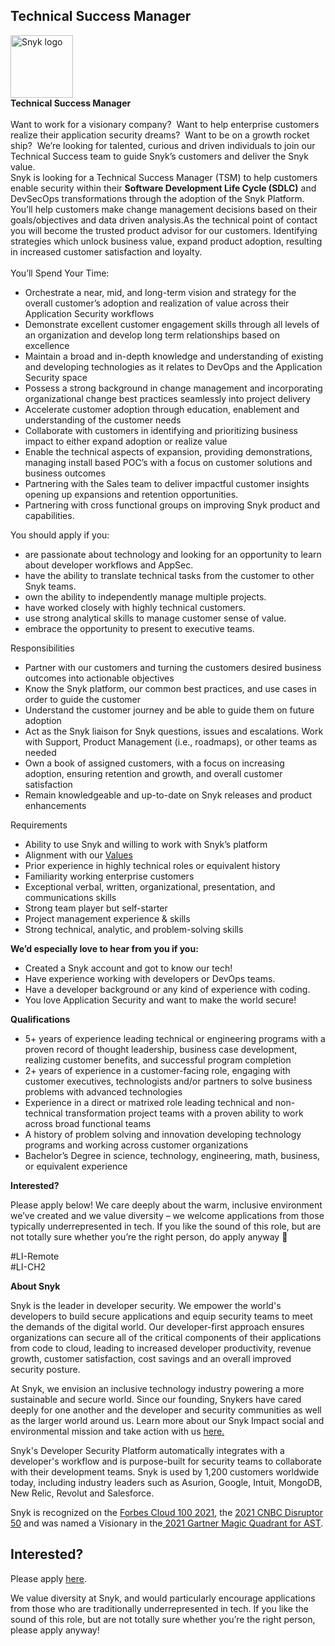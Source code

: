 Technical Success Manager
---

<img src="https://res.cloudinary.com/snyk/image/upload/v1537345894/press-kit/brand/logo-black.png" width="100" alt="Snyk logo" />

<div class="p-rich_text_section"><strong data-stringify-type="bold">Technical Success Manager</strong></div>
<div class="p-rich_text_section">&nbsp;</div>
<div class="p-rich_text_section">Want to work for a visionary company?&nbsp; Want to help enterprise customers realize their application security dreams?&nbsp; Want to be on a growth rocket ship?&nbsp; We’re looking for talented, curious and driven individuals to join our Technical Success team to guide Snyk’s customers and deliver the Snyk value.<br>Snyk is looking for a Technical Success Manager (TSM) to help customers enable security within their <strong data-stringify-type="bold">Software Development Life Cycle (SDLC)</strong>&nbsp;and DevSecOps transformations through the adoption of the Snyk Platform. You’ll help customers make change management decisions based on their goals/objectives and data driven analysis.As the technical point of contact you will become the trusted product advisor for our customers. Identifying strategies which unlock business value, expand product adoption, resulting in increased customer satisfaction and loyalty.</div>
<div class="p-rich_text_section">&nbsp;</div>
<div class="p-rich_text_section">You’ll Spend Your Time:</div>
<ul class="p-rich_text_list p-rich_text_list__bullet" data-stringify-type="unordered-list" data-indent="0" data-border="0">
<li data-stringify-indent="0" data-stringify-border="0">Orchestrate a near, mid, and long-term vision and strategy for the overall customer’s adoption and realization of value across their Application Security workflows</li>
<li data-stringify-indent="0" data-stringify-border="0">Demonstrate excellent customer engagement skills through all levels of an organization and develop long term relationships based on excellence</li>
<li data-stringify-indent="0" data-stringify-border="0">Maintain a broad and in-depth knowledge and understanding of existing and developing technologies as it relates to DevOps and the Application Security space</li>
<li data-stringify-indent="0" data-stringify-border="0">Possess a strong background in change management and incorporating organizational change best practices seamlessly into project delivery</li>
<li data-stringify-indent="0" data-stringify-border="0">Accelerate customer adoption through education, enablement and understanding of the customer needs</li>
<li data-stringify-indent="0" data-stringify-border="0">Collaborate with customers in identifying and prioritizing business impact to either expand adoption or realize value</li>
<li data-stringify-indent="0" data-stringify-border="0">Enable the technical aspects of expansion, providing demonstrations, managing install based POC’s with a focus on customer solutions and business outcomes</li>
<li data-stringify-indent="0" data-stringify-border="0">Partnering with the Sales team to deliver impactful customer insights opening up expansions and retention opportunities.</li>
<li data-stringify-indent="0" data-stringify-border="0">Partnering with cross functional groups on improving Snyk product and capabilities.</li>
</ul>
<div class="p-rich_text_section">You should apply if you:</div>
<ul class="p-rich_text_list p-rich_text_list__bullet" data-stringify-type="unordered-list" data-indent="0" data-border="0">
<li data-stringify-indent="0" data-stringify-border="0">are passionate about technology and looking for an opportunity to learn about developer workflows and AppSec.</li>
<li data-stringify-indent="0" data-stringify-border="0">have the ability to translate technical tasks from the customer to other Snyk teams.</li>
<li data-stringify-indent="0" data-stringify-border="0">own the ability to independently manage multiple projects.</li>
<li data-stringify-indent="0" data-stringify-border="0">have worked closely with highly technical customers.</li>
<li data-stringify-indent="0" data-stringify-border="0">use strong analytical skills to manage customer sense of value.</li>
<li data-stringify-indent="0" data-stringify-border="0">embrace the opportunity to present to executive teams.</li>
</ul>
<div class="p-rich_text_section">Responsibilities</div>
<ul class="p-rich_text_list p-rich_text_list__bullet" data-stringify-type="unordered-list" data-indent="0" data-border="0">
<li data-stringify-indent="0" data-stringify-border="0">Partner with our customers and turning the customers desired business outcomes into actionable objectives</li>
<li data-stringify-indent="0" data-stringify-border="0">Know the Snyk platform, our common best practices, and use cases in order to guide the customer</li>
<li data-stringify-indent="0" data-stringify-border="0">Understand the customer journey and be able to guide them on future adoption</li>
<li data-stringify-indent="0" data-stringify-border="0">Act as the Snyk liaison for Snyk questions, issues and escalations. Work with Support, Product Management (i.e., roadmaps), or other teams as needed</li>
<li data-stringify-indent="0" data-stringify-border="0">Own a book of assigned customers, with a focus on increasing adoption, ensuring retention and growth, and overall customer satisfaction</li>
<li data-stringify-indent="0" data-stringify-border="0">Remain knowledgeable and up-to-date on Snyk releases and product enhancements</li>
</ul>
<div class="p-rich_text_section">Requirements</div>
<ul class="p-rich_text_list p-rich_text_list__bullet" data-stringify-type="unordered-list" data-indent="0" data-border="0">
<li data-stringify-indent="0" data-stringify-border="0">Ability to use Snyk and willing to work with Snyk’s platform</li>
<li data-stringify-indent="0" data-stringify-border="0">Alignment with our&nbsp;<a class="c-link" href="https://snyk.io/about/" target="_blank" data-stringify-link="https://snyk.io/about/" data-sk="tooltip_parent" data-remove-tab-index="true">Values</a></li>
<li data-stringify-indent="0" data-stringify-border="0">Prior experience in highly technical roles or equivalent history</li>
<li data-stringify-indent="0" data-stringify-border="0">Familiarity working enterprise customers</li>
<li data-stringify-indent="0" data-stringify-border="0">Exceptional verbal, written, organizational, presentation, and communications skills</li>
<li data-stringify-indent="0" data-stringify-border="0">Strong team player but self-starter</li>
<li data-stringify-indent="0" data-stringify-border="0">Project management experience &amp; skills</li>
<li data-stringify-indent="0" data-stringify-border="0">Strong technical, analytic, and problem-solving skills</li>
</ul>
<div class="p-rich_text_section"><strong data-stringify-type="bold">We’d especially love to hear from you if you:</strong></div>
<ul class="p-rich_text_list p-rich_text_list__bullet" data-stringify-type="unordered-list" data-indent="0" data-border="0">
<li data-stringify-indent="0" data-stringify-border="0">Created a Snyk account and got to know our tech!</li>
<li data-stringify-indent="0" data-stringify-border="0">Have experience working with developers or DevOps teams.</li>
<li data-stringify-indent="0" data-stringify-border="0">Have a developer background or any kind of experience with coding.</li>
<li data-stringify-indent="0" data-stringify-border="0">You love Application Security and want to make the world secure!</li>
</ul>
<div class="p-rich_text_section"><strong data-stringify-type="bold">Qualifications</strong></div>
<ul class="p-rich_text_list p-rich_text_list__bullet" data-stringify-type="unordered-list" data-indent="0" data-border="0">
<li data-stringify-indent="0" data-stringify-border="0">5+ years of experience leading technical or engineering programs with a proven record of thought leadership, business case development, realizing customer benefits, and successful program completion</li>
<li data-stringify-indent="0" data-stringify-border="0">2+ years of experience in a customer-facing role, engaging with customer executives, technologists and/or partners to solve business problems with advanced technologies</li>
<li data-stringify-indent="0" data-stringify-border="0">Experience in a direct or matrixed role leading technical and non-technical transformation project teams with a proven ability to work across broad functional teams</li>
<li data-stringify-indent="0" data-stringify-border="0">A history of problem solving and innovation developing technology programs and working across customer organizations</li>
<li data-stringify-indent="0" data-stringify-border="0">Bachelor’s Degree in science, technology, engineering, math, business, or equivalent experience</li>
</ul>
<p><strong>Interested?</strong></p>
<p>Please apply below! We care deeply about the warm, inclusive environment we’ve created and we value diversity – we welcome applications from those typically underrepresented in tech. If you like the sound of this role, but are not totally sure whether you’re the right person, do apply anyway 🙂</p>
<p>#LI-Remote<br>#LI-CH2</p><div class="content-conclusion"><p><strong>About Snyk</strong></p>
<p><span style="font-weight: 400;">Snyk is the leader in developer security. We empower the world's developers to build secure applications and equip security teams to meet the demands of the digital world. Our developer-first approach ensures organizations can secure all of the critical components of their applications from code to cloud, leading to increased developer productivity, revenue growth, customer satisfaction, cost savings and an overall improved security posture.&nbsp;</span></p>
<p><span style="font-weight: 400;">At Snyk, we envision an inclusive technology industry powering a more sustainable and secure world.</span> <span style="font-weight: 400;">Since our founding, Snykers have cared deeply for one another and the developer and security communities as well as the larger world around us. Learn more about our Snyk Impact social and environmental mission and take action with us </span><a href="https://snyk.io/about/snyk-impact/"><span style="font-weight: 400;">here.</span></a></p>
<p><span style="font-weight: 400;">Snyk's Developer Security Platform automatically integrates with a developer's workflow and is purpose-built for security teams to collaborate with their development teams. Snyk is used by 1,200 customers worldwide today, including industry leaders such as Asurion, Google, Intuit, MongoDB, New Relic, Revolut and Salesforce.</span></p>
<p><span style="font-weight: 400;">Snyk is recognized on the </span><a href="https://www.forbes.com/cloud100/#6f24b5ba5f94"><span style="font-weight: 400;">Forbes Cloud 100 2021</span></a><span style="font-weight: 400;">, the </span><a href="https://www.cnbc.com/2021/05/25/these-are-the-2021-cnbc-disruptor-50-companies.html"><span style="font-weight: 400;">2021 CNBC Disruptor 50</span></a><span style="font-weight: 400;"> and was named a Visionary in the</span><a href="https://snyk.io/blog/snyk-visionary-2021-gartner-magic-quadrant-for-ast/"><span style="font-weight: 400;"> 2021 Gartner Magic Quadrant for AST</span></a><span style="font-weight: 400;">.</span></p></div>

Interested?
---

Please apply [here](https://boards.greenhouse.io/snyk/jobs/6293465002#app).

We value diversity at Snyk, and would particularly encourage applications from those who are traditionally underrepresented in tech.
If you like the sound of this role, but are not totally sure whether you’re the right person, please apply anyway!
